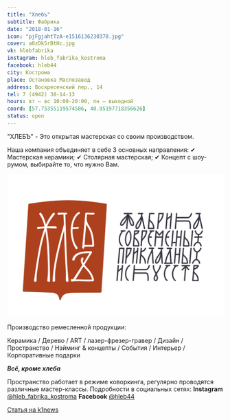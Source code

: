 ```yaml
---
title: "Хлебъ"
subtitle: Фабрика
date: "2018-01-16"
icon: "pjFgjahtTzA-e1516136230378.jpg"
cover: a0zDk5rBtHc.jpg
vk: hlebfabrika
instagram: hleb_fabrika_kostroma
facebook: hleb44
city: Кострома
place: Остановка Маслозавод
address: Воскресенский пер., 14
tel: 7 (4942) 30-14-13
hours: вт — вс 10:00-20:00, пн — выходной
coord: [57.75355119574586, 40.95197718356626]
status: open
---
```


"ХЛЕБЪ" - Это открытая мастерская со своим производством.

Наша компания объединяет в себе 3 основных направления:
✔ Мастерская керамики;
✔ Столярная мастерская;
✔ Концепт с шоу-румом, выбирайте то, что нужно Вам.

![](./21641184_114948249197616_7103568315662975697_o.png)

Производство ремесленной продукции:

Керамика / Дерево / ART / лазер-фрезер-гравер / Дизайн / Пространство / Нэйминг & концепты / События / Интерьер / Корпоративные подарки

_**Всё, кроме хлеба**_

Пространство работает в режиме коворкинга, регулярно проводятся различные мастер-классы. Подробности в социальных сетях: **Instagram** [@hleb_fabrika_kostroma](https://www.instagram.com/hleb_fabrika_kostroma/) **Facebook** [@hleb44](https://www.facebook.com/hleb44/)

[Статья на k1news](https://k1news.ru/mat/fabrika-hleb/)
